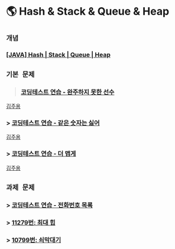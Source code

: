 # 🌎 Hash & Stack & Queue & Heap

## `개념`

### [[JAVA] Hash | Stack | Queue | Heap](https://www.notion.so/JAVA-Hash-Stack-Queue-Heap-3397afceff3942418f5f2b2bba5e9a49)

## `기본 문제`

> ### [코딩테스트 연습 - 완주하지 못한 선수](https://school.programmers.co.kr/learn/courses/30/lessons/42576)

[김주용](https://github.com/Algorithm-Study-Java-SSAFY/Algorithm/blob/main/%EA%B9%80%EC%A3%BC%EC%9A%A9/%ED%95%B4%EC%8B%9C/%EC%99%84%EC%A3%BC%ED%95%98%EC%A7%80%EB%AA%BB%ED%95%9C%EC%84%A0%EC%88%98.java)

### > [코딩테스트 연습 - 같은 숫자는 싫어](https://school.programmers.co.kr/learn/courses/30/lessons/12906)

[김주용](https://github.com/Algorithm-Study-Java-SSAFY/Algorithm/blob/main/%EA%B9%80%EC%A3%BC%EC%9A%A9/%EC%8A%A4%ED%83%9D/%EA%B0%99%EC%9D%80%EC%88%AB%EC%9E%90%EB%8A%94%EC%8B%AB%EC%96%B4.java)

### > [코딩테스트 연습 - 더 맵게](https://school.programmers.co.kr/learn/courses/30/lessons/42626)
[김주용](https://github.com/Algorithm-Study-Java-SSAFY/Algorithm/blob/main/%EA%B9%80%EC%A3%BC%EC%9A%A9/%ED%9E%99/%EB%8D%94%EB%A7%B5%EA%B2%8C.java)

## `과제 문제`

### > [코딩테스트 연습 - 전화번호 목록](https://school.programmers.co.kr/learn/courses/30/lessons/42577)

### > [11279번: 최대 힙](https://www.acmicpc.net/problem/11279)

### > [10799번: 쇠막대기](https://www.acmicpc.net/problem/10799)

